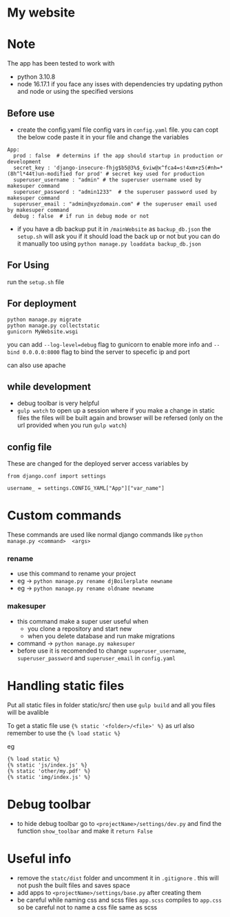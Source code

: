 # My website

# Note
The app has been tested to work with 
- python 3.10.8
- node 16.17.1
if you face any isses with dependencies try updating python and node or using the specified versions

## Before use
- create the config.yaml file
config vars  in `config.yaml` file. you can copt the below code paste it in your file and change the variables

```
App:
  prod : false  # determins if the app should startup in production or development
  secret_key : 'django-insecure-fhjg$b5@3%$_6viw@x^fca4=s!4xm+z5(#nh=*(8h^l*44t)un-modified for prod' # secret key used for production
  superuser_username : "admin" # the superuser username used by makesuper command
  superuser_password : "admin1233"  # the superuser password used by makesuper command
  superuser_email : "admin@xyzdomain.com" # the superuser email used by makesuper command
  debug : false  # if run in debug mode or not
```

- if you have a db backup put it in `/mainWebsite` as `backup_db.json`
the `setup.sh` will ask you if it should load the back up or not but you can do it manually too using `python manage.py loaddata backup_db.json`


## For Using
run the `setup.sh` file 

## For deployment
```
python manage.py migrate
python manage.py collectstatic
gunicorn MyWebsite.wsgi 
```
you can add `--log-level=debug` flag to gunicorn to enable more info and `--bind 0.0.0.0:8000` flag to bind the server to specefic ip and port

can also use apache

## while development
- debug toolbar is very helpful 
- `gulp watch` to open up a session where if you make a change in static files the files will be built again and browser will be refersed (only on the url provided when you run `gulp watch`)


## config file
These are changed for the deployed server
access variables by 
```
from django.conf import settings

username_ = settings.CONFIG_YAML["App"]["var_name"]
```


# Custom commands
These commands are used like normal django commands like `python manage.py <command>  <args>`

### rename 
+ use this command to rename your project 
+ eg -> `python manage.py rename djBoilerplate newname`
+ eg -> `python manage.py rename oldname newname`

###  makesuper
+ this command make a super user useful when 
  + you clone a repository and start new
  + when you delete database and run make migrations
+ command -> `python manage.py makesuper`
+ before use it is recomended to change `superuser_username`, `superuser_password` and `superuser_email` in `config.yaml`
  
  

# Handling static files
Put all static files in folder static/src/<folder>
then use `gulp build` and all you files will be avalible 

To get a static file use `{% static '<folder>/<file>' %}` as url also remember to use the `{% load static %}`

eg 
```
{% load static %}
{% static 'js/index.js' %}
{% static 'other/my.pdf' %}
{% static 'img/index.js' %}
```


# Debug toolbar
+ to hide debug toolbar go to `<projectName>/settings/dev.py` and find the function `show_toolbar` and make it `return False`


# Useful info
- remove the `statc/dist` folder and uncomment it in `.gitignore` . this will not push the built files and saves space
- add apps to `<projectName>/settings/base.py` after creating them
- be careful while naming css and scss files `app.scss` compiles to `app.css` so be careful not to name a css file same as scss



